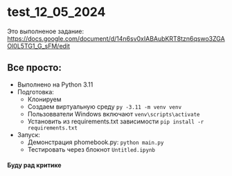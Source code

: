 # test_12_05_2024
Это выполненое задание:
https://docs.google.com/document/d/14n6sv0xIABAubKRT8tzn6qswo3ZGAOl0L5TG1_G_sFM/edit

## Все просто:
- Выполнено на Python 3.11
- Подготовка:
  - Клонируем
  - Создаем виртуальную среду `py -3.11 -m venv venv` 
  - Пользовватели Windows включают `venv\scripts\activate` 
  - Установить из requirements.txt зависимости `pip install -r requirements.txt` 
- Запуск:
  - Демонстрация phomebook.py: `python main.py` 
  - Тестировать через блокнот `Untitled.ipynb`

 

#### Буду рад критике